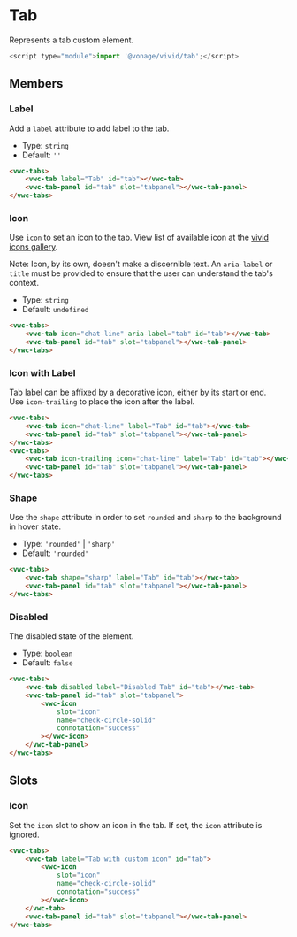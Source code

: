 # Tab

Represents a tab custom element.

```js
<script type="module">import '@vonage/vivid/tab';</script>
```

## Members

### Label

Add a `label` attribute to add label to the tab.

- Type: `string`
- Default: `''`

```html preview
<vwc-tabs>
	<vwc-tab label="Tab" id="tab"></vwc-tab>
	<vwc-tab-panel id="tab" slot="tabpanel"></vwc-tab-panel>
</vwc-tabs>
```

### Icon

Use `icon` to set an icon to the tab.
View list of available icon at the [vivid icons gallery](/icons/icons-gallery/).

Note: Icon, by its own, doesn't make a discernible text. An `aria-label` or `title` must be provided to ensure that the user can understand the tab's context.

- Type: `string`
- Default: `undefined`

```html preview
<vwc-tabs>
	<vwc-tab icon="chat-line" aria-label="tab" id="tab"></vwc-tab>
	<vwc-tab-panel id="tab" slot="tabpanel"></vwc-tab-panel>
</vwc-tabs>
```

### Icon with Label

Tab label can be affixed by a decorative icon, either by its start or end.  
Use `icon-trailing` to place the icon after the label.

```html preview
<vwc-tabs>
	<vwc-tab icon="chat-line" label="Tab" id="tab"></vwc-tab>
	<vwc-tab-panel id="tab" slot="tabpanel"></vwc-tab-panel>
</vwc-tabs>
<vwc-tabs>
	<vwc-tab icon-trailing icon="chat-line" label="Tab" id="tab"></vwc-tab>
	<vwc-tab-panel id="tab" slot="tabpanel"></vwc-tab-panel>
</vwc-tabs>
```

### Shape

Use the `shape` attribute in order to set `rounded` and `sharp` to the background in hover state.

- Type: `'rounded'` | `'sharp'`
- Default: `'rounded'`

```html preview
<vwc-tabs>
	<vwc-tab shape="sharp" label="Tab" id="tab"></vwc-tab>
	<vwc-tab-panel id="tab" slot="tabpanel"></vwc-tab-panel>
</vwc-tabs>
```

### Disabled

The disabled state of the element.

- Type: `boolean`
- Default: `false`

```html preview
<vwc-tabs>
	<vwc-tab disabled label="Disabled Tab" id="tab"></vwc-tab>
	<vwc-tab-panel id="tab" slot="tabpanel">
		<vwc-icon
			slot="icon"
			name="check-circle-solid"
			connotation="success"
		></vwc-icon>
	</vwc-tab-panel>
</vwc-tabs>
```

## Slots

### Icon

Set the `icon` slot to show an icon in the tab.
If set, the `icon` attribute is ignored.

```html preview
<vwc-tabs>
	<vwc-tab label="Tab with custom icon" id="tab">
		<vwc-icon
			slot="icon"
			name="check-circle-solid"
			connotation="success"
		></vwc-icon>
	</vwc-tab>
	<vwc-tab-panel id="tab" slot="tabpanel"></vwc-tab-panel>
</vwc-tabs>
```
